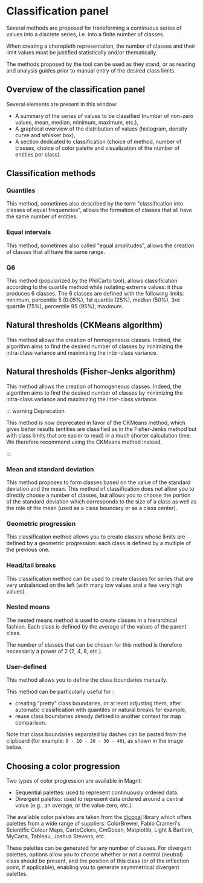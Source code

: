 # Classification panel

Several methods are proposed for transforming a continuous series of values into a discrete series, i.e. into a finite number of classes.

When creating a choropleth representation, the number of classes and their limit values must be justified statistically and/or thematically.

The methods proposed by the tool can be used as they stand, or as reading and analysis guides prior to manual entry of the desired class limits.

## Overview of the classification panel

<ZoomImg
    src="/classification.png"
    alt="Classification panel"
    caption="Classification panel"
/>

Several elements are present in this window:

- A summary of the series of values to be classified (number of non-zero values, mean, median, minimum, maximum, etc.),
- A graphical overview of the distribution of values (histogram, density curve and whisker box),
- A section dedicated to classification (choice of method, number of classes, choice of color palette and visualization of the number of entities per class).

## Classification methods

### Quantiles

This method, sometimes also described by the term "classification into classes of equal frequencies", allows the formation of classes that all have the same number of entities.

### Equal intervals

This method, sometimes also called "equal amplitudes", allows the creation of classes that all have the same range.

### Q6

This method (popularized by the PhilCarto tool), allows classification according to the quartile method while isolating extreme values:
it thus produces 6 classes.
The 6 classes are defined with the following limits: minimum, percentile 5 (0.05%), 1st quartile (25%), median (50%), 3rd quartile (75%), percentile 95 (95%), maximum.

## Natural thresholds (CKMeans algorithm)

This method allows the creation of homogeneous classes. Indeed, the algorithm aims to find the desired number of classes by minimizing the intra-class variance and maximizing the inter-class variance.

## Natural thresholds (Fisher-Jenks algorithm)

This method allows the creation of homogeneous classes. Indeed, the algorithm aims to find the desired number of classes by minimizing the intra-class variance and maximizing the inter-class variance.

::: warning Deprecation

This method is now deprecated in favor of the CKMeans method, which gives better results
(entities are classified as in the Fisher-Jenks method but with class limits that are easier to read)
in a much shorter calculation time. We therefore recommend using the CKMeans method instead.

:::

### Mean and standard deviation

This method proposes to form classes based on the value of the standard deviation and the mean.
This method of classification does not allow you to directly choose a number of classes, but allows you to choose the portion of the standard deviation
which corresponds to the size of a class as well as the role of the mean (used as a class boundary or
as a class center).

### Geometric progression

This classification method allows you to create classes whose limits are defined by a geometric progression: each class is defined by a multiple of the previous one.

### Head/tail breaks

This classification method can be used to create classes for series that are very unbalanced on the left (with many low values and a few very high values).

### Nested means

The nested means method is used to create classes in a hierarchical fashion. Each class is defined by the average of the values of the parent class.

The number of classes that can be chosen for this method is therefore necessarily a power of 2 (2, 4, 8, etc.).

### User-defined

This method allows you to define the class boundaries manually.

This method can be particularly useful for :
- creating “pretty” class boundaries, or at least adjusting them, after automatic classification with quantiles or natural breaks for example,
- reuse class boundaries already defined in another context for map comparison.

Note that class boundaries separated by dashes can be pasted from the clipboard (for example: `0 - 10 - 20 - 30 - 40`), as shown in the image below.

<ZoomImg
    src="/paste-breaks.gif"
    alt="Manual entry of class boundaries"
    caption="Manual entry of class boundaries"
/>

## Choosing a color progression

Two types of color progression are available in Magrit:
- Sequential palettes: used to represent continuously ordered data.
- Divergent palettes: used to represent data ordered around a central value (e.g., an average, or the value zero, etc.).

The available color palettes are taken from the [dicopal](https://github.com/riatelab/dicopal.js) library
which offers palettes from a wide range of suppliers: ColorBrewer, Fabio Crameri's Scientific Colour Maps,
CartoColors, CmOcean, Matplotlib, Light & Bartlein, MyCarta, Tableau, Joshua Stevens, etc.

These palettes can be generated for any number of classes. For divergent palettes,
options allow you to choose whether or not a central (neutral) class should be present, and
the position of this class (or of the inflection point, if applicable), enabling you to generate asymmetrical divergent palettes.

